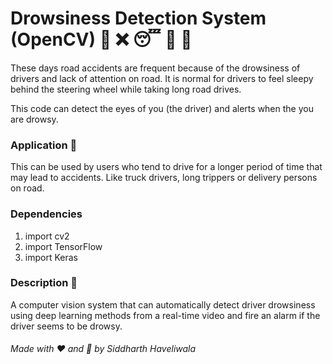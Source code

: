 # Drowsiness Detection System (OpenCV) 👀 ❌ 😴 🚫 🚗

These days road accidents are frequent because of the drowsiness of drivers and lack of attention on road. It is normal for drivers to feel sleepy behind the steering wheel while taking long road drives.

This code can detect the eyes of you (the driver) and alerts when the you are drowsy.

### Application 🎯
This can be used by users who tend to drive for a longer period of time that may lead to accidents. Like truck drivers, long trippers or delivery persons on road.

### Dependencies

1) import cv2
2) import TensorFlow
3) import Keras

### Description 📌

A computer vision system that can automatically detect driver drowsiness using deep learning methods from a real-time video and fire an alarm if the driver seems to be drowsy.

###### Made with ❤️ and 🐍 by Siddharth Haveliwala
